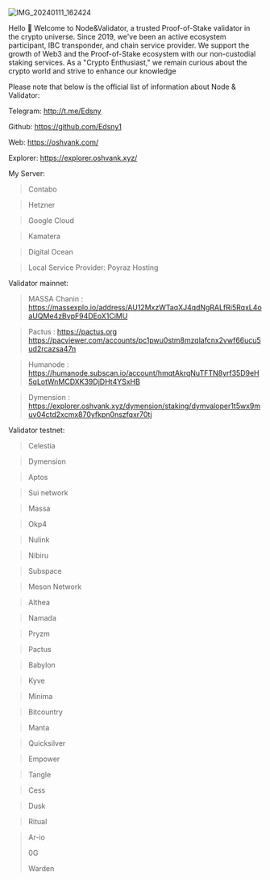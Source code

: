 
![IMG_20240111_162424](https://github.com/Edsny1/Edsny1/assets/98622870/276b7703-4601-4799-9e4f-e27849be39f2)




Hello 👋 Welcome to Node&Validator, a trusted Proof-of-Stake validator in the crypto universe. Since 2019, we've been an active ecosystem participant, IBC transponder, and chain service provider. We support the growth of Web3 and the Proof-of-Stake ecosystem with our non-custodial staking services. As a "Crypto Enthusiast," we remain curious about the crypto world and strive to enhance our knowledge

Please note that below is the official list of information about Node & Validator:


Telegram: http://t.me/Edsny

Github: https://github.com/Edsny1

Web: https://oshvank.com/

Explorer: https://explorer.oshvank.xyz/

My Server:
> Contabo

> Hetzner

> Google Cloud

> Kamatera

> Digital Ocean

> Local Service Provider: Poyraz Hosting

Validator mainnet:

> MASSA Chanin : https://massexplo.io/address/AU12MxzWTaqXJ4qdNgRALfRi5RqxL4oaUQMe4zBvpF94DEoX1CiMU

> Pactus       : https://pactus.org     https://pacviewer.com/accounts/pc1pwu0stm8mzqlafcnx2vwf66ucu5ud2rcazsa47n

> Humanode     : https://humanode.subscan.io/account/hmqtAkrqNuTFTN8yrf35D9eH5qLotWnMCDXK39DjDHt4YSxHB

> Dymension    : https://explorer.oshvank.xyz/dymension/staking/dymvaloper1t5wx9muv04ctd2xcmx870yfkpn0nszfqxr70tj
> 

Validator testnet:

> Celestia

> Dymension
 
> Aptos

> Sui network

> Massa

> Okp4

> Nulink

> Nibiru

> Subspace

> Meson Network

> Althea

> Namada

> Pryzm

> Pactus

> Babylon

> Kyve

> Minima

> Bitcountry

> Manta

> Quicksilver

> Empower

> Tangle

> Cess

> Dusk

> Ritual

> Ar-io
>
> 0G
>
> Warden

